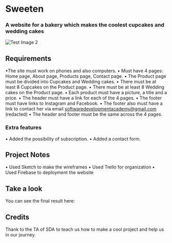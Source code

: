 # Sweeten 
### A website for a bakery which makes the coolest cupcakes and wedding cakes

![Test Image 2](resources/logo.jpg)

## Requirements

•The site must work on phones and also computers.
• Must have 4 pages: Home page, About page, Products page, Contact page.
• The Product page must be divided into Cupcakes and Wedding cakes.
• There must be at least 8 Cupcakes on the Product page.
• There must be at least 8 Wedding cakes on the Product page.
• Each product must have a picture, a title and a price.
• The header must have a link for each of the 4 pages.
• The footer must have links to Instagram and Facebook.
• The footer also must have a link to contact her via email
softwaredevelopmentacademy@gmail.com (redacted)
• The header and footer must be the same across the 4 pages.

### Extra features 

• Added the possibility of subscription.
• Added a contact form.

## Project Notes

• Used Sketch to make the wireframes
• Used Trello for organization
• Used Firebase to deployment the website 

## Take a look 

You can see the final result here: 


## Credits

Thank to the TA of SDA to teach us how to make a cool project and help us in our journey.
